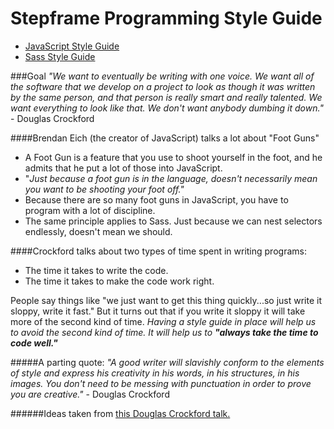 # Stepframe Programming Style Guide

* [JavaScript Style Guide](javascript/README.md)
* [Sass Style Guide](sass/README.md)

###Goal
*"We want to eventually be writing with one voice. We want all of the software that we develop on a project to look as though it was written by the same person, and that person is really smart and really talented. We want everything to look like that. We don't want anybody dumbing it down."* -&nbsp;Douglas&nbsp;Crockford

####Brendan Eich (the creator of JavaScript) talks a lot about "Foot Guns"
- A Foot Gun is a feature that you use to shoot yourself in the foot, and he admits that he put a lot of those into JavaScript.
- "*Just because a foot gun is in the language, doesn't necessarily mean you want to be shooting your foot off."*
- Because there are so many foot guns in JavaScript, you have to program with a lot of discipline.
- The same principle applies to Sass. Just because we can nest selectors endlessly, doesn't mean we should.

####Crockford talks about two types of time spent in writing programs:
- The time it takes to write the code.
- The time it takes to make the code work right.

People say things like "we just want to get this thing quickly...so just write it sloppy, write it fast." But it turns out that if you write it sloppy it will take more of the second kind of time. _Having a style guide in place will help us to avoid the second kind of time. It will help us to **"always take the time to code well."**_

#####A parting quote:
*"A good writer will slavishly conform to the elements of style and express his creativity in his words, in his structures, in his images. You don't need to be messing with punctuation in order to prove you are creative."* 
-&nbsp;Douglas&nbsp;Crockford

######Ideas taken from [this Douglas Crockford talk.](https://www.youtube.com/watch?v=bo36MrBfTk4)
